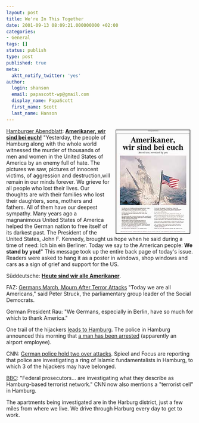 ```yaml
---
layout: post
title: We're In This Together
date: 2001-09-13 08:09:21.000000000 +02:00
categories:
- General
tags: []
status: publish
type: post
published: true
meta:
  aktt_notify_twitter: 'yes'
author:
  login: shanson
  email: papascott-wp@gmail.com
  display_name: PapaScott
  first_name: Scott
  last_name: Hanson
---
```

<p><img src="/wordpress/wp-content/uploads/2001/09/s1poster.jpg" width="200" height="279" hspace="10" vspace="5" border="0" align="right" /><a href="http://www.abendblatt.de">Hamburger Abendblatt</a>: <a href="http://www.abendblatt.de/contents/ha/new/allgemeines/html/130901/HINWEIS6.HTM"><b>Amerikaner, wir sind bei euch!</b></a> "Yesterday, the people of Hamburg  along with the whole world  witnessed the murder of thousands of men and women in the United States of America by an enemy full of hate. The pictures we saw, pictures of innocent victims, of aggression and destruction,will remain in our minds forever. We grieve for all people who lost their lives. Our thoughts are with their families who lost their daughters, sons, mothers and fathers. All of them have our deepest sympathy. Many years ago a magnanimous United States of America helped the German nation to free itself of its darkest past. The President of the United States, John F. Kennedy, brought us hope when he said during a time of need:  Ich bin ein Berliner.  Today we say to the American people: <b>We stand by you!</b>" This message took up the entire back page of today's issue. Readers were asked to hang it as a poster in windows, shop windows and cars as a sign of grief and support for the US.  </p>
<p>Süddeutsche: <a href="http://www.sueddeutsche.de/aktuell/sz/artikel77054.php"><b>Heute sind wir alle Amerikaner</b></a>. </p>
<p>FAZ: <a href="http://www.faz.com/IN/INtemplates/eFAZ/docmain.asp?rub=&#123;B1311FCC-FBFB-11D2-B228-00105A9CAF88&#125;&doc=&#123;7586AE23-FEC0-4683-906F-3B0351D88C3C&#125;">Germans March, Mourn After Terror Attacks</a> "Today we are all Americans," said Peter Struck, the parliamentary group leader of the Social Democrats.</p>
<p>German President Rau: "We Germans, especially in Berlin, have so much for which to thank America."</p>
<p>One trail of the hijackers <a href="http://us.news2.yimg.com/f/42/31/7m/dailynews.yahoo.com/h/ap/20010912/us/germany_attacks_investigation_1.html">leads to Hamburg</a>. The police in Hamburg announced this morning that <a href="http://www.spiegel.de/politik/ausland/0,1518,156883,00.html">a man has been arrested</a> (apparently an airport employee).</p>
<p>CNN: <a href="http://www.cnn.com/2001/WORLD/europe/09/13/germany.flat/index.html">German police hold two over attacks</a>. Spieel and Focus are reporting that police are investigating a ring of Islamic fundamentalists in Hamburg, to which 3 of the hijackers may have belonged. </p>
<p><a href="http://news.bbc.co.uk/hi/english/world/americas/newsid_1541000/1541963.stm">BBC</a>: "Federal prosecutors... are investigating what they describe as Hamburg-based terrorist network." CNN now also mentions a "terrorist cell" in Hamburg.</p>
<p>The apartments being investigated are in the Harburg district, just a few miles from where we live. We drive through Harburg every day to get to work.</p>
